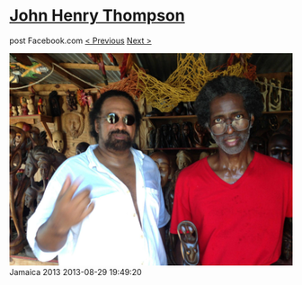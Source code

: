 # [John Henry Thompson](../README.md)
post Facebook.com
[< Previous](2013-08-29-9.md) [Next >](2013-08-29-11.md)

[![](../media/2013-08-29/Jamaica-2021.jpg)](../README.md)
Jamaica 2013
2013-08-29 19:49:20
